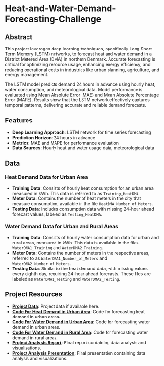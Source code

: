 # Heat-and-Water-Demand-Forecasting-Challenge

## Abstract
This project leverages deep learning techniques, specifically Long Short-Term Memory (LSTM) networks, to forecast heat and water demand in a District Metered Area (DMA) in northern Denmark. Accurate forecasting is critical for optimizing resource usage, enhancing energy efficiency, and reducing operational costs in industries like urban planning, agriculture, and energy management.

The LSTM model predicts demand 24 hours in advance using hourly heat, water consumption, and meteorological data. Model performance is evaluated using Mean Absolute Error (MAE) and Mean Absolute Percentage Error (MAPE). Results show that the LSTM network effectively captures temporal patterns, delivering accurate and reliable demand forecasts.

## Features
- **Deep Learning Approach**: LSTM network for time series forecasting
- **Prediction Horizon**: 24 hours in advance
- **Metrics**: MAE and MAPE for performance evaluation
- **Data Sources**: Hourly heat and water usage data, meteorological data

## Data

### Heat Demand Data for Urban Area
- **Training Data**: Consists of hourly heat consumption for an urban area measured in kWh. This data is referred to as `Training_HeatDMA`.
- **Meter Data**: Contains the number of heat meters in the city that measure consumption, available in the file `HeatDMA_Number_of_Meters`.
- **Testing Data**: Includes consumption data with missing 24-hour ahead forecast values, labeled as `Testing_HeatDMA`.

### Water Demand Data for Urban and Rural Areas
- **Training Data**: Consists of hourly water consumption data for urban and rural areas, measured in kWh. This data is available in the files `WaterDMA1_Training` and `WaterDMA2_Training`.
- **Meter Data**: Contains the number of meters in the respective areas, referred to as `WaterDMA1_Number_of_Meters` and `WaterDMA2_Number_of_Meters`.
- **Testing Data**: Similar to the heat demand data, with missing values every eighth day, requiring 24-hour ahead forecasts. These files are labeled as `WaterDMA1_Testing` and `WaterDMA2_Testing`.

## Project Resources

- [**Project Data**](Data/): Project data if available here.
- [**Code For Heat Demand in Urban Area**](Heat_Demand_Forecasting/): Code for forecasting heat demand in urban areas.
- [**Code For Water Demand in Urban Area**](Water_Demand_Forecasting_For_Urban_Area/): Code for forecasting water demand in urban areas.
- [**Code For Water Demand in Rural Area**](Water_Demand_Forecasting_For_Rural_Area/): Code for forecasting water demand in rural areas.
- [**Project Analysis Report**](Time_Series_Project_Report.pdf): Final report containing data analysis and visualizations.
- [**Project Analysis Presentation**](Time_Series_Challenge.pdf): Final presentation containing data analysis and visualizations.

